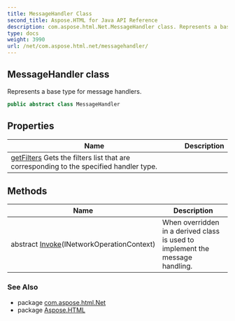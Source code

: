 ```yaml
---
title: MessageHandler Class
second_title: Aspose.HTML for Java API Reference
description: com.aspose.html.Net.MessageHandler class. Represents a base type for message handlers
type: docs
weight: 3990
url: /net/com.aspose.html.net/messagehandler/
---
```

## MessageHandler class

Represents a base type for message handlers.

```java
public abstract class MessageHandler
```

## Properties

| Name | Description |
| --- | --- |
| [getFilters](../../com.aspose.html.net/messagehandler/filters/) Gets the filters list that are corresponding to the specified handler type. |

## Methods

| Name | Description |
| --- | --- |
| abstract [Invoke](../../com.aspose.html.net/messagehandler/invoke/)(INetworkOperationContext) | When overridden in a derived class is used to implement the message handling. |

### See Also

* package [com.aspose.html.Net](../../com.aspose.html.net/)
* package [Aspose.HTML](../../)
